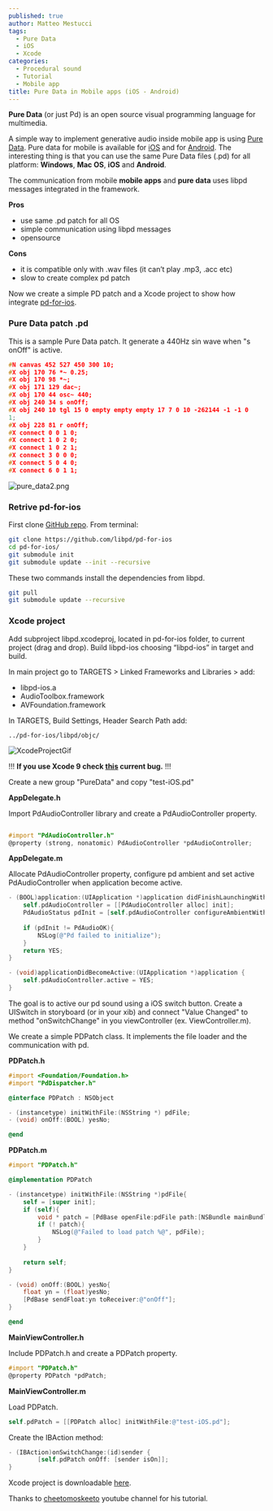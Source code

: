 ```yaml
---
published: true
author: Matteo Mestucci
tags:
  - Pure Data
  - iOS
  - Xcode
categories:
  - Procedural sound
  - Tutorial
  - Mobile app
title: Pure Data in Mobile apps (iOS - Android)
---
```


**Pure Data** (or just Pd) is an open source visual programming language for multimedia.

A simple way to implement generative audio inside mobile app is using [Pure Data](https://puredata.info/). Pure data for mobile is available for [iOS](https://github.com/libpd/pd-for-ios) and for [Android](https://github.com/libpd/pd-for-android). The interesting thing is that you can use the same Pure Data files (.pd) for all platform: **Windows**, **Mac OS**, **iOS** and **Android**.


The communication from mobile **mobile apps** and **pure data**  uses libpd messages integrated in the framework.

**Pros**
- use same .pd patch for all OS
- simple communication using libpd messages
- opensource

**Cons**
- it is compatible only with .wav files (it can’t play .mp3, .acc etc)
- slow to create complex pd patch


Now we create a simple PD patch and a Xcode project to show how integrate [pd-for-ios](https://github.com/libpd/pd-for-ios).

### Pure Data patch .pd
This is a sample Pure Data patch. It generate a 440Hz sin wave when "s onOff" is active.

```c
#N canvas 452 527 450 300 10;
#X obj 170 76 *~ 0.25;
#X obj 170 98 *~;
#X obj 171 129 dac~;
#X obj 170 44 osc~ 440;
#X obj 240 34 s onOff;
#X obj 240 10 tgl 15 0 empty empty empty 17 7 0 10 -262144 -1 -1 0
1;
#X obj 228 81 r onOff;
#X connect 0 0 1 0;
#X connect 1 0 2 0;
#X connect 1 0 2 1;
#X connect 3 0 0 0;
#X connect 5 0 4 0;
#X connect 6 0 1 1;
```

![pure_data2.png]({{site.baseurl}}/images_posts/pure_data2.png)

### Retrive pd-for-ios
First clone [GitHub repo](https://github.com/libpd/pd-for-ios).  From terminal:

```Bash
git clone https://github.com/libpd/pd-for-ios
cd pd-for-ios/
git submodule init
git submodule update --init --recursive
```
These two commands install the dependencies from libpd.
```Bash
git pull
git submodule update --recursive
```

### Xcode project

Add subproject libpd.xcodeproj, located in pd-for-ios folder, to current project (drag and drop).
Build libpd-ios choosing “libpd-ios” in target and build.

In main project go to TARGETS > Linked Frameworks and Libraries > add:
- libpd-ios.a
- AudioToolbox.framework
- AVFoundation.framework

In TARGETS, Build Settings, Header Search Path add:
```
../pd-for-ios/libpd/objc/
```

![XcodeProjectGif]({{site.baseurl}}/images_posts/pure-data.gif)


!!! **If you use Xcode 9 check [this](https://github.com/libpd/pd-for-ios/issues/19) current bug.** !!!

Create a new group "PureData" and copy "test-iOS.pd"

**AppDelegate.h**

Import PdAudioController library and create a PdAudioController property.

```Objective-C

#import "PdAudioController.h"
@property (strong, nonatomic) PdAudioController *pdAudioController;
```

**AppDelegate.m**

Allocate PdAudioController property, configure pd ambient and set active PdAudioController when application become active.

```Objective-C
- (BOOL)application:(UIApplication *)application didFinishLaunchingWithOptions:(NSDictionary *)launchOptions {
    self.pdAudioController = [[PdAudioController alloc] init];
    PdAudioStatus pdInit = [self.pdAudioController configureAmbientWithSampleRate:44100 numberChannels:2 mixingEnabled:YES];
    
    if (pdInit != PdAudioOK){
        NSLog(@"Pd failed to initialize");
    }
    return YES;
}

- (void)applicationDidBecomeActive:(UIApplication *)application {
    self.pdAudioController.active = YES;
}
```


The goal is to active our pd sound using a iOS switch button.
Create a UISwitch in storyboard (or in your xib) and connect "Value Changed" to method "onSwitchChange" in you viewController (ex. ViewController.m).

We create a simple PDPatch class. It implements the file loader and the communication with pd.

**PDPatch.h**
```Objective-C
#import <Foundation/Foundation.h>
#import "PdDispatcher.h"

@interface PDPatch : NSObject

- (instancetype) initWithFile:(NSString *) pdFile;
- (void) onOff:(BOOL) yesNo;

@end
```

**PDPatch.m**
```Objective-C
#import "PDPatch.h"

@implementation PDPatch

- (instancetype) initWithFile:(NSString *)pdFile{
    self = [super init];
    if (self){
        void * patch = [PdBase openFile:pdFile path:[NSBundle mainBundle].resourcePath];
        if (! patch){
            NSLog(@"Failed to load patch %@", pdFile);
        }
    }
    
    return self;
}

- (void) onOff:(BOOL) yesNo{
    float yn = (float)yesNo;
    [PdBase sendFloat:yn toReceiver:@"onOff"];
}

@end

```

**MainViewController.h** 

Include PDPatch.h and create a PDPatch property.
```Objective-C
#import "PDPatch.h"
@property PDPatch *pdPatch;
```

**MainViewController.m** 

Load PDPatch.
```Objective-C
self.pdPatch = [[PDPatch alloc] initWithFile:@"test-iOS.pd"];
```
Create the IBAction method:
```Objective-C
- (IBAction)onSwitchChange:(id)sender {
        [self.pdPatch onOff: [sender isOn]];
}
```


Xcode project is downloadable [here](https://github.com/fusefactory/openfuse/blob/master/zip_posts/Example-PureData.zip).

Thanks to  [cheetomoskeeto](https://www.youtube.com/channel/UC-RatzHn1ukuuINLqnbBYeg) youtube channel for his tutorial.
